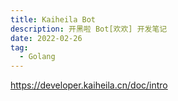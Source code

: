 ```yaml
---
title: Kaiheila Bot
description: 开黑啦 Bot[欢欢] 开发笔记
date: 2022-02-26
tag:
  - Golang
---
```


https://developer.kaiheila.cn/doc/intro


